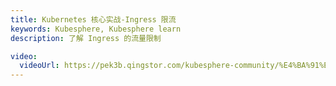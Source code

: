 ```yaml
---
title: Kubernetes 核心实战-Ingress 限流
keywords: Kubesphere, Kubesphere learn
description: 了解 Ingress 的流量限制

video:
  videoUrl: https://pek3b.qingstor.com/kubesphere-community/%E4%BA%91%E5%8E%9F%E7%94%9F%E5%AE%9E%E6%88%98/61%E3%80%81Kubernetes-%E6%A0%B8%E5%BF%83%E5%AE%9E%E6%88%98-%E6%9C%8D%E5%8A%A1%E7%BD%91%E7%BB%9C-Ingress%E9%AB%98%E7%BA%A7-%E9%99%90%E6%B5%81.mp4
---
```

